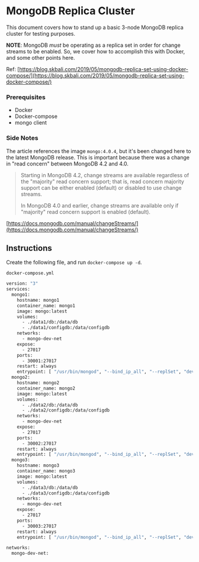 # MongoDB Replica Cluster

This document covers how to stand up a basic 3-node MongoDB replica cluster for testing purposes.

**NOTE**: MongoDB _must_ be operating as a replica set in order for change streams to be enabled. So, we cover how to accomplish this with Docker, and some other points here.

Ref: [https://blog.skbali.com/2019/05/mongodb-replica-set-using-docker-compose/](https://blog.skbali.com/2019/05/mongodb-replica-set-using-docker-compose/)

### Prerequisites

- Docker
- Docker-compose
- mongo client

### Side Notes

The article references the image `mongo:4.0.4`, but it's been changed here to the latest MongoDB release. This is important because there was a change in "read concern" between MongoDB 4.2 and 4.0.

> Starting in MongoDB 4.2, change streams are available regardless of the "majority" read concern support; that is, read concern majority support can be either enabled (default) or disabled to use change streams.
>
> In MongoDB 4.0 and earlier, change streams are available only if "majority" read concern support is enabled (default).

[https://docs.mongodb.com/manual/changeStreams/](https://docs.mongodb.com/manual/changeStreams/)

## Instructions

Create the following file, and run `docker-compose up -d`. 

`docker-compose.yml`

```bash
version: "3"
services:
  mongo1:
    hostname: mongo1
    container_name: mongo1
    image: mongo:latest
    volumes:
      - ./data1/db:/data/db
      - ./data1/configdb:/data/configdb
    networks:
      - mongo-dev-net
    expose:
      - 27017
    ports:
      - 30001:27017
    restart: always
    entrypoint: [ "/usr/bin/mongod", "--bind_ip_all", "--replSet", "devrs" ]
  mongo2:
    hostname: mongo2
    container_name: mongo2
    image: mongo:latest
    volumes:
      - ./data2/db:/data/db
      - ./data2/configdb:/data/configdb
    networks:
      - mongo-dev-net
    expose:
      - 27017
    ports:
      - 30002:27017
    restart: always
    entrypoint: [ "/usr/bin/mongod", "--bind_ip_all", "--replSet", "devrs" ]
  mongo3:
    hostname: mongo3
    container_name: mongo3
    image: mongo:latest
    volumes:
      - ./data3/db:/data/db
      - ./data3/configdb:/data/configdb
    networks:
      - mongo-dev-net
    expose:
      - 27017
    ports:
      - 30003:27017
    restart: always
    entrypoint: [ "/usr/bin/mongod", "--bind_ip_all", "--replSet", "devrs" ]

networks:
  mongo-dev-net:
```